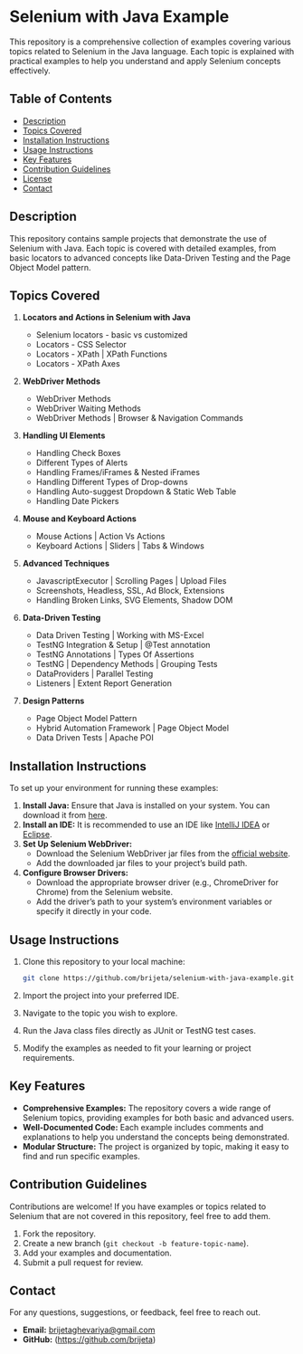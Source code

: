 # Selenium with Java Example

This repository is a comprehensive collection of examples covering various topics related to Selenium in the Java language. Each topic is explained with practical examples to help you understand and apply Selenium concepts effectively.

## Table of Contents

- [Description](#description)
- [Topics Covered](#topics-covered)
- [Installation Instructions](#installation-instructions)
- [Usage Instructions](#usage-instructions)
- [Key Features](#key-features)
- [Contribution Guidelines](#contribution-guidelines)
- [License](#license)
- [Contact](#contact)

## Description

This repository contains sample projects that demonstrate the use of Selenium with Java. Each topic is covered with detailed examples, from basic locators to advanced concepts like Data-Driven Testing and the Page Object Model pattern.

## Topics Covered

1. **Locators and Actions in Selenium with Java**
   - Selenium locators - basic vs customized
   - Locators - CSS Selector
   - Locators - XPath | XPath Functions
   - Locators - XPath Axes

2. **WebDriver Methods**
   - WebDriver Methods
   - WebDriver Waiting Methods
   - WebDriver Methods | Browser & Navigation Commands

3. **Handling UI Elements**
   - Handling Check Boxes
   - Different Types of Alerts
   - Handling Frames/iFrames & Nested iFrames
   - Handling Different Types of Drop-downs
   - Handling Auto-suggest Dropdown & Static Web Table
   - Handling Date Pickers

4. **Mouse and Keyboard Actions**
   - Mouse Actions | Action Vs Actions
   - Keyboard Actions | Sliders | Tabs & Windows

5. **Advanced Techniques**
   - JavascriptExecutor | Scrolling Pages | Upload Files
   - Screenshots, Headless, SSL, Ad Block, Extensions
   - Handling Broken Links, SVG Elements, Shadow DOM

6. **Data-Driven Testing**
   - Data Driven Testing | Working with MS-Excel
   - TestNG Integration & Setup | @Test annotation
   - TestNG Annotations | Types Of Assertions
   - TestNG | Dependency Methods | Grouping Tests
   - DataProviders | Parallel Testing
   - Listeners | Extent Report Generation

7. **Design Patterns**
   - Page Object Model Pattern
   - Hybrid Automation Framework | Page Object Model
   - Data Driven Tests | Apache POI

## Installation Instructions

To set up your environment for running these examples:

1. **Install Java:** Ensure that Java is installed on your system. You can download it from [here](https://www.oracle.com/java/technologies/javase-downloads.html).
2. **Install an IDE:** It is recommended to use an IDE like [IntelliJ IDEA](https://www.jetbrains.com/idea/download/) or [Eclipse](https://www.eclipse.org/downloads/).
3. **Set Up Selenium WebDriver:**
   - Download the Selenium WebDriver jar files from the [official website](https://www.selenium.dev/downloads/).
   - Add the downloaded jar files to your project’s build path.
4. **Configure Browser Drivers:**
   - Download the appropriate browser driver (e.g., ChromeDriver for Chrome) from the Selenium website.
   - Add the driver’s path to your system’s environment variables or specify it directly in your code.

## Usage Instructions

1. Clone this repository to your local machine:

    ```bash
    git clone https://github.com/brijeta/selenium-with-java-example.git
    ```

2. Import the project into your preferred IDE.
3. Navigate to the topic you wish to explore.
4. Run the Java class files directly as JUnit or TestNG test cases.
5. Modify the examples as needed to fit your learning or project requirements.

## Key Features

- **Comprehensive Examples:** The repository covers a wide range of Selenium topics, providing examples for both basic and advanced users.
- **Well-Documented Code:** Each example includes comments and explanations to help you understand the concepts being demonstrated.
- **Modular Structure:** The project is organized by topic, making it easy to find and run specific examples.

## Contribution Guidelines

Contributions are welcome! If you have examples or topics related to Selenium that are not covered in this repository, feel free to add them.

1. Fork the repository.
2. Create a new branch (`git checkout -b feature-topic-name`).
3. Add your examples and documentation.
4. Submit a pull request for review.


## Contact

For any questions, suggestions, or feedback, feel free to reach out.

- **Email:** brijetaghevariya@gmail.com
- **GitHub:** (https://github.com/brijeta)




